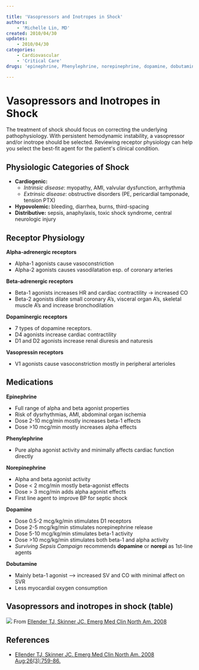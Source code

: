 ```yaml
---

title: 'Vasopressors and Inotropes in Shock'
authors:
    - 'Michelle Lin, MD'
created: 2010/04/30
updates:
    - 2010/04/30
categories:
    - Cardiovascular
    - 'Critical Care'
drugs: 'epinephrine, Phenylephrine, norepinephrine, dopamine, dobutamine'

---
```



# Vasopressors and Inotropes in Shock

The treatment of shock should focus on correcting the underlying pathophysiology. With persistent hemodynamic instability, a vasopressor and/or inotrope should be selected. Reviewing receptor physiology can help you select the best-fit agent for the patient's clinical condition.

## Physiologic Categories of Shock

-   **Cardiogenic:**
    -   *Intrinsic disease*: myopathy, AMI, valvular dysfunction, arrhythmia
    -   *Extrinsic disease*: obstructive disorders (PE, pericardial tamponade, tension PTX)
-   **Hypovolemic:** bleeding, diarrhea, burns, third-spacing
-   **Distributive:** sepsis, anaphylaxis, toxic shock syndrome, central neurologic injury

## Receptor Physiology

**Alpha-adrenergic receptors**

-   Alpha-1 agonists cause vasoconstriction
-   Alpha-2 agonists causes vasodilatation esp. of coronary arteries

**Beta-adrenergic receptors**

-   Beta-1 agonists increases HR and cardiac contractility → increased CO
-   Beta-2 agonists dilate small coronary A’s, visceral organ A’s, skeletal muscle A’s and increase bronchodilation

**Dopaminergic receptors**

-   7 types of dopamine receptors.
-   D4 agonists increase cardiac contractility
-   D1 and D2 agonists increase renal diuresis and naturesis

**Vasopressin receptors**

-   V1 agonists cause vasoconstriction mostly in peripheral arterioles

## Medications

**<class span="drug">Epinephrine</span>**

-   Full range of alpha and beta agonist properties
-   Risk of dysrhythmias, AMI, abdominal organ ischemia
-   Dose 2-10 mcg/min mostly increases beta-1 effects
-   Dose &gt;10 mcg/min mostly increases alpha effects

**<class span="drug">Phenylephrine</span>**

-   Pure alpha agonist activity and minimally affects cardiac function directly

**<class span="drug">Norepinephrine</span>**

-   Alpha and beta agonist activity
-   Dose &lt; 2 mcg/min mostly beta-agonist effects
-   Dose &gt; 3 mcg/min adds alpha agonist effects
-   First line agent to improve BP for septic shock

**<class span="drug">Dopamine</span>**

-   Dose 0.5-2 mcg/kg/min stimulates D1 receptors
-   Dose 2-5 mcg/kg/min stimulates norepinephrine release
-   Dose 5-10 mcg/kg/min stimulates beta-1 activity
-   Dose &gt;10 mcg/kg/min stimulates both beta-1 and alpha activity
-   *Surviving Sepsis Campaign* recommends **dopamine** or **norepi** as 1st-line agents

**<class span="drug">Dobutamine</span>**

-   Mainly beta-1 agonist --&gt; increased SV and CO with minimal affect on SVR
-   Less myocardial oxygen consumption

## Vasopressors and inotropes in shock (table)

![](https://d2p53dh3qxfm0x.cloudfront.net/uploads/img/1jx/5/m/b05f6e95-0a29-531e-af1f-c4ab1bd445fc/640.png)
From [Ellender TJ, Skinner JC. Emerg Med Clin North Am. 2008](http://www.ncbi.nlm.nih.gov/pubmed/18655944)

## References

-   [Ellender TJ, Skinner JC. Emerg Med Clin North Am. 2008 Aug;26(3):759-86.](http://www.ncbi.nlm.nih.gov/pubmed/18655944)

